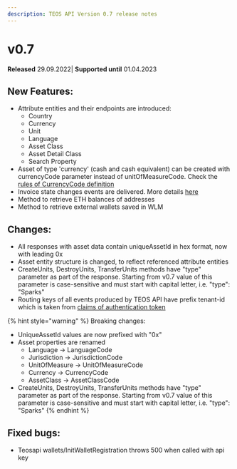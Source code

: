 ```yaml
---
description: TEOS API Version 0.7 release notes
---
```


# v0.7

**Released** 29.09.2022| **Supported until** 01.04.2023

## New Features:

* Attribute entities and their endpoints are introduced:
  * Country
  * Currency
  * Unit
  * Language
  * Asset Class
  * Asset Detail Class
  * Search Property
* Asset of type 'currency' (cash and cash equivalent) can be created with currencyCode parameter instead of unitOfMeasureCode. Check the [rules of CurrencyCode definition](../using-the-teos-api/concepts/asset.md#general-properties)
* Invoice state changes events are delivered. More details [here](../using-the-teos-api/teos-events.md#invoicestatechanged)
* Method to retrieve ETH balances of addresses
* Method to retrieve external wallets saved in WLM

## Changes:

* All responses with asset data contain uniqueAssetId in hex format, now with leading 0x
* Asset entity structure is changed, to reflect referenced attribute entities
* CreateUnits, DestroyUnits, TransferUnits methods have "type" parameter as part of the response. Starting from v0.7 value of this parameter is case-sensitive and must start with capital letter, i.e. "type": "Sparks"
* Routing keys of all events produced by TEOS API have prefix tenant-id which is taken from [claims of authentication token](../using-the-teos-api/authentication.md#token-scopes-and-claims)

{% hint style="warning" %}
Breaking changes:&#x20;

* UniqueAssetId values are now prefixed with "0x"
* Asset properties are renamed
  * Language -> LanguageCode
  * Jurisdiction -> JurisdictionCode
  * UnitOfMeasure -> UnitOfMeasureCode
  * Currency -> CurrencyCode
  * AssetClass -> AssetClassCode
* CreateUnits, DestroyUnits, TransferUnits methods have "type" parameter as part of the response. Starting from v0.7 value of this parameter is case-sensitive and must start with capital letter, i.e. "type": "Sparks"
{% endhint %}

## Fixed bugs:

* Teosapi wallets/InitWalletRegistration throws 500 when called with api key
